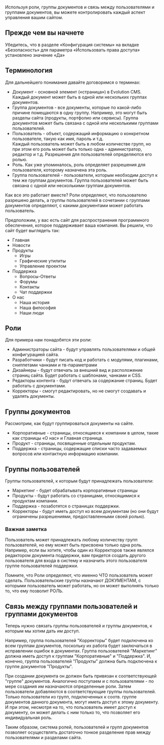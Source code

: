 Используя роли, группы документов и связь между пользователями и группами документов, вы можете контролировать каждый аспект управления вашим сайтом.

## Прежде чем вы начнете

Убедитесь, что в разделе «Конфигурация системы» на вкладке «Безопасность» для параметра «Использовать права доступа» установлено значение «Да»

## Терминология

Для дальнейшего понимания давайте договоримся о терминах:

*   Документ - основной элемент («страница») в Evolution CMS. Каждый документ может быть в одной или нескольких группах документов.
*   Группа документов - все документы, которые по какой-либо причине помещаются в одну группу. Например, это могут быть разделы сайта (продукты, портфолио или сервисы). Группа документов может быть связана с одной или несколькими группами пользователей.
*   Пользователь - объект, содержащий информацию о конкретном пользователе, такую как имя, пароль и т.д.  
    Каждый пользователь может быть в любом количестве групп, но при этом его роль может быть только одна - администратор, редактор и т.д. Разрешения для пользователей определяются его ролью.
*   Роль. Как уже упоминалось, роль определяет разрешения для пользователя, которому назначена эта роль.
*   Группа пользователей - пользователи, которым необходим доступ к тем же группам документов. Группа пользователей может быть связана с одной или несколькими группам документов.

Как все это работает вместе? Роли определяют, что пользователю разрешено делать, а группы пользователей в сочетании с группами документов определяют, с какими документами может работать пользователь.

Предположим, у вас есть сайт для распространения программного обеспечения, которое поддерживает ваша компания. Вы решили, что сайт будет выглядеть так:

*   Главная
*   Новости
*   Продукты
    *   Игры
    *   Графические утилиты
    *   Управление проектом
*   Поддержка
    *   Вопросы-Ответы
    *   Форумы
    *   Контакты
    *   Чат поддержки
*   О нас
    *   Наша история
    *   Наша философия
    *   Наши люди

## Роли

Для примера нам понадобятся эти роли:

*   Администраторы сайта - будут управлять пользователями и общей конфигурацией сайта.
*   Разработчики - будут писать код и работать с модулями, плагинами, сниппетами чанками и тв-параметрами
*   Дизайнеры - будут отвечать за внешний вид и расположение страниц сайта. Будет работать с шаблонами, чанками и CSS.
*   Редакторы контента - будут отвечать за содержание страниц. Будет работать с документами.
*   Корректоры - смогут редактировать, но не смогут создавать и удалять документы.

## Группы документов

Рассмотрим, как будут группироваться документы на сайте.

*   Корпоративные - страницы, относящиеся к компании в целом, такие как страницы «О нас» и Главная страница.
*   Продукт - страницы, посвященные отдельным продуктам.
*   Поддержка - страницы, содержащие списки часто задаваемых вопросов или контактную информацию компании.

## Группы пользователей

Группы пользователей, к которым будут принадлежать пользователи:

*   Маркетинг - будет обрабатывать корпоративные страницы
*   Продукты - будут работать со страницами, относящимися к продуктам компании.
*   Поддержка - позаботятся о страницах поддержки.
*   Корректоры - будут иметь доступ ко всем документам (но они будут ограничены разрешениями, предоставленными своей ролью).

### Важная заметка

Пользователь может принадлежать любому количеству групп пользователей, но ему может быть присвоена только одна роль. Например, если вы хотите, чтобы один из Корректоров также являлся редактором документа поддержки, вам придется создать другого пользователя для входа в систему и назначить этого пользователя группе пользователей поддержки.

Помните, что Роли определяют, что именно ЧТО пользователь может сделать. Пользовательские группы назначают ДОКУМЕНТАМ, с которыми пользователь может работать, но он может выполнять только то, что ему позволит РОЛЬ.

## Связь между группами пользователей и группами документов

Теперь нужно связать группы пользователей и группы документов, к которым мы хотим дать им доступ.

Например, группа пользователей "Корректоры" будет подключена ко всем группам документов, поскольку их работа будет заключаться в исправлении ошибок в документах. Группа пользователей "Маркетинг" должна иметь доступ к группам "Корпоративные" и "Поддержка". И, конечно, группа пользователей "Продукты" должна быть подключена к группе документов "Продукты".

При создании документа он должен быть привязан к соответствующей "группе" документов. Аналогично поступаем и с пользователями - по мере создания им назначаются определенные роли. Затем пользователи добавляются в соответствующие группы пользователей. Только пользователи из групп, подключенных к соотв. группе документов данного документа, могут иметь доступ к этому документу. И при этом, несмотря на то, что пользователь имеет доступ к документу, он может делать с ним только то, что позволяет его индивидуальная роль.

Таким образом, система ролей, пользователей и групп документов позволяет осуществлять достаточно тонкое разделение прав между пользователями и разделами сайта.
